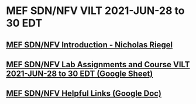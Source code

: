 #  MEF SDN/NFV VILT 2021-JUN-28 to 30 EDT

## [MEF SDN/NFV Introduction - Nicholas Riegel](https://docs.google.com/presentation/d/1mwf5bOAcv3zAhE1sPzjZsh_SHO0lmRui_h29-LFybyg/edit?usp=sharing)

## [MEF SDN/NFV Lab Assignments and Course VILT 2021-JUN-28 to 30 EDT (Google Sheet)](https://docs.google.com/spreadsheets/d/1nq2l4NmYvSskmy8N4PCdQqC_jsE5zzH5vAU2IiIeO3k/edit#gid=0)

## [MEF SDN/NFV Helpful Links (Google Doc)](https://docs.google.com/document/d/1ffU4yrveRXTvt78ybvI7ebdUJE8AG71mc1QIr9kg9DU/edit?usp=sharing)
